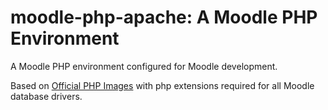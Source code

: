 # moodle-php-apache: A Moodle PHP Environment

A Moodle PHP environment configured for Moodle development.

Based on <a href="https://hub.docker.com/_/php/">Official PHP Images</a> with php extensions required
for all Moodle database drivers.
